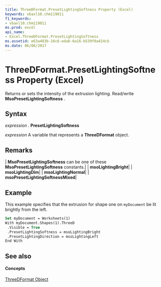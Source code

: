 ```yaml
---
title: ThreeDFormat.PresetLightingSoftness Property (Excel)
keywords: vbaxl10.chm119011
f1_keywords:
- vbaxl10.chm119011
ms.prod: excel
api_name:
- Excel.ThreeDFormat.PresetLightingSoftness
ms.assetid: e63a483b-16c6-edab-6a16-b539f0a424cb
ms.date: 06/08/2017
---
```



# ThreeDFormat.PresetLightingSoftness Property (Excel)

Returns or sets the intensity of the extrusion lighting. Read/write **MsoPresetLightingSoftness** .


## Syntax

 _expression_ . **PresetLightingSoftness**

 _expression_ A variable that represents a **ThreeDFormat** object.


## Remarks





| **MsoPresetLightingSoftness** can be one of these **MsoPresetLightingSoftness** constants.|
| **msoLightingBright**|
| **msoLightingDim**|
| **msoLightingNormal**|
| **msoPresetLightingSoftnessMixed**|

## Example

This example specifies that the extrusion for shape one on  `myDocument` be lit brightly from the left.


```vb
Set myDocument = Worksheets(1) 
With myDocument.Shapes(1).ThreeD 
 .Visible = True 
 .PresetLightingSoftness = msoLightingBright 
 .PresetLightingDirection = msoLightingLeft 
End With
```


## See also


#### Concepts


[ThreeDFormat Object](threedformat-object-excel.md)

